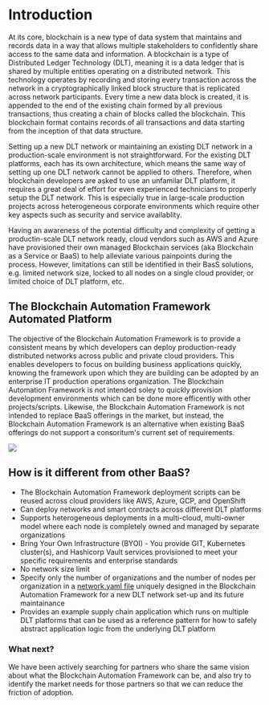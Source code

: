 # Introduction

At its core, blockchain is a new type of data system that maintains and records data in a way that
allows multiple stakeholders to confidently share access to the same data and information. A
blockchain is a type of Distributed Ledger Technology (DLT), meaning it is a data ledger that is
shared by multiple entities operating on a distributed network. This technology operates by
recording and storing every transaction across the network in a cryptographically linked block
structure that is replicated across network participants. Every time a new data block is created, it
is appended to the end of the existing chain formed by all previous transactions, thus creating a
chain of blocks called the blockchain. This blockchain format contains records of all transactions
and data starting from the inception of that data structure.

Setting up a new DLT network or maintaining an existing DLT network in a production-scale environment is not straightforward. For the existing DLT platforms, each has its own architecture, which means the same way of setting up one DLT network cannot be applied to others. Therefore, when blockchain developers are asked to use an unfamilar DLT platform, it requires a great deal of effort for even experienced technicians to properly setup the DLT network. This is especially true in large-scale production projects across heterogeneous corporate environments which require other key aspects such as security and service availablity.

Having an awareness of the potential difficulty and complexity of getting a productin-scale DLT network ready, cloud vendors such as AWS and Azure have provisioned their own managed Blockchain services (aka Blockchain as a Service or BaaS) to help alleviate various painpoints during the process. However, limitations can still be identified in their BasS solutions, e.g. limited network size, locked to all nodes on a single cloud provider, or limited choice of DLT platform, etc.

## **The Blockchain Automation Framework Automated Platform**
The objective of the Blockchain Automation Framework is to provide a consistent means by which developers can deploy production-ready distributed networks across public and private cloud providers. This enables developers to focus on building business applications quickly, knowing the framework upon which they are building can be adopted by an enterprise IT production operations organization. The Blockchain Automation Framework is not intended soley to quickly provision development environments which can be done more efficently with other projects/scripts. Likewise, the Blockchain Automation Framework is not intended to replace BaaS offerings in the market, but instead, the Blockchain Automation Framework is an alternative when existing BaaS offerings do not support a consoritum's current set of requirements. 

![](../images/blockchain-automation-framework-overview.png)

## **How is it different from other BaaS?**
- The Blockchain Automation Framework deployment scripts can be reused across cloud providers like AWS, Azure, GCP, and OpenShift
- Can deploy networks and smart contracts across different DLT platforms
- Supports heterogeneous deployments in a multi-cloud, multi-owner model where each node is completely owned and managed by separate organizations
- Bring Your Own Infrastructure (BYOI) - You provide GIT, Kubernetes cluster(s), and Hashicorp Vault services provisioned to meet your specific requirements and enterprise standards
- No network size limit
- Specify only the number of organizations and the number of nodes per organization in a [network.yaml file](./operations/fabric_networkyaml.md) uniquely designed in the Blockchain Automation Framework for a new DLT network set-up and its future maintainance
- Provides an example supply chain application which runs on multiple DLT platforms that can be used as a reference pattern for how to safely abstract application logic from the underlying DLT platform

### What next?
We have been actively searching for partners who share the same vision about what the Blockchain Automation Framework can be, and also try to identify the market needs for those partners so that we can reduce the friction of adoption.